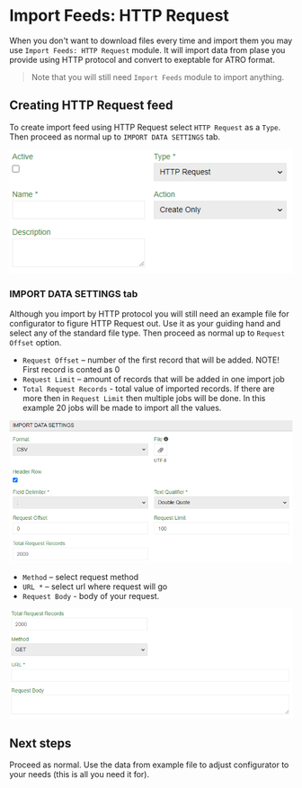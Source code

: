 # Import Feeds: HTTP Request

When you don't want to download files every time and import them you may use `Import Feeds: HTTP Request` module. It will import data from plase you provide using HTTP protocol and convert to exeptable for ATRO format.

> Note that you will still need `Import Feeds` module to import anything.

## Creating HTTP Request feed

To create import feed using HTTP Request select `HTTP Request` as a `Type`. Then proceed as normal up to `IMPORT DATA SETTINGS` tab. 

![Selecting HTTP request](_assets/import-feeds-http-request/import-feeds-http-request-select.png)

### IMPORT DATA SETTINGS tab

Although you import by HTTP protocol you will still need an example file for configurator to figure HTTP Request out. Use it as your guiding hand and select any of the standard file type. Then proceed as normal up to `Request Offset` option.

- `Request Offset` – number of the first record that will be added. NOTE! First record is conted as 0
- `Request Limit` – amount of records that will be added in one import job
- `Total Request Records` - total value of imported records. If there are more then in `Request Limit` then multiple jobs will be done. In this example 20 jobs will be made to import all the values.

![Selecting HTTP request](_assets/import-feeds-http-request/import-feeds-http-request-options.png)

- `Method` – select request method
- `URL *` – select url where request will go
- `Request Body` - body of your request.

![Selecting HTTP request](_assets/import-feeds-http-request/import-feeds-http-request-more-options.png)

## Next steps

Proceed as normal. Use the data from example file to adjust configurator to your needs (this is all you need it for).
